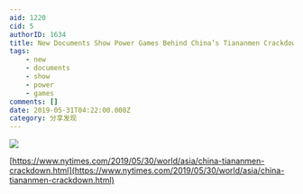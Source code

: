 ```yaml
---
aid: 1220
cid: 5
authorID: 1634
title: New Documents Show Power Games Behind China’s Tiananmen Crackdown
tags:
    - new
    - documents
    - show
    - power
    - games
comments: []
date: 2019-05-31T04:22:00.000Z
category: 分享发现
---
```


![](https://telegra.ph/file/456ce5620af3be8b5af90.png)

[https://www.nytimes.com/2019/05/30/world/asia/china-tiananmen-crackdown.html](https://www.nytimes.com/2019/05/30/world/asia/china-tiananmen-crackdown.html)
